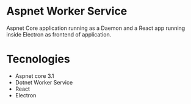 # Aspnet Worker Service
Aspnet Core application running as a Daemon and a React app running inside Electron as frontend of application.

# Tecnologies
- Aspnet core 3.1
- Dotnet Worker Service
- React
- Electron

